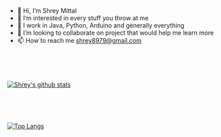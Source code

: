 - 👋 Hi, I’m Shrey Mittal
- 👀 I’m interested in every stuff you throw at me 
- 💼 I work in Java, Python, Arduino and generally everything
- 💞️ I’m looking to collaborate on project that would help me learn more 
- 📫 How to reach me shrey8979@gmail.com

 <br /> <br /> <br /> 




[![Shrey's github stats](https://github-readme-stats.vercel.app/api?username=Shrey-1&count_private=true&show_icons=true&theme=radical&hide_rank=false)](https://github.com/anuraghazra/github-readme-stats)

 <br /> <br /> <br /> 


[![Top Langs](https://github-readme-stats.vercel.app/api/top-langs/?username=Shrey-1)](https://github.com/anuraghazra/github-readme-stats)
<!---
Shrey-1/Shrey-1 is a ✨ special ✨ repository because its `README.md` (this file) appears on your GitHub profile.
You can click the Preview link to take a look at your changes.
--->
